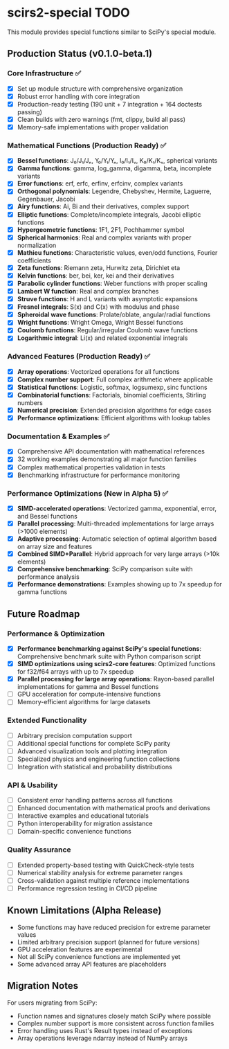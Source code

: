 # scirs2-special TODO

This module provides special functions similar to SciPy's special module.

## Production Status (v0.1.0-beta.1)

### Core Infrastructure ✅
- [x] Set up module structure with comprehensive organization
- [x] Robust error handling with core integration
- [x] Production-ready testing (190 unit + 7 integration + 164 doctests passing)
- [x] Clean builds with zero warnings (fmt, clippy, build all pass)
- [x] Memory-safe implementations with proper validation

### Mathematical Functions (Production Ready) ✅
- [x] **Bessel functions**: J₀/J₁/Jₙ, Y₀/Y₁/Yₙ, I₀/I₁/Iᵥ, K₀/K₁/Kᵥ, spherical variants
- [x] **Gamma functions**: gamma, log_gamma, digamma, beta, incomplete variants
- [x] **Error functions**: erf, erfc, erfinv, erfcinv, complex variants
- [x] **Orthogonal polynomials**: Legendre, Chebyshev, Hermite, Laguerre, Gegenbauer, Jacobi
- [x] **Airy functions**: Ai, Bi and their derivatives, complex support
- [x] **Elliptic functions**: Complete/incomplete integrals, Jacobi elliptic functions
- [x] **Hypergeometric functions**: 1F1, 2F1, Pochhammer symbol
- [x] **Spherical harmonics**: Real and complex variants with proper normalization
- [x] **Mathieu functions**: Characteristic values, even/odd functions, Fourier coefficients
- [x] **Zeta functions**: Riemann zeta, Hurwitz zeta, Dirichlet eta
- [x] **Kelvin functions**: ber, bei, ker, kei and their derivatives
- [x] **Parabolic cylinder functions**: Weber functions with proper scaling
- [x] **Lambert W function**: Real and complex branches
- [x] **Struve functions**: H and L variants with asymptotic expansions
- [x] **Fresnel integrals**: S(x) and C(x) with modulus and phase
- [x] **Spheroidal wave functions**: Prolate/oblate, angular/radial functions
- [x] **Wright functions**: Wright Omega, Wright Bessel functions
- [x] **Coulomb functions**: Regular/irregular Coulomb wave functions
- [x] **Logarithmic integral**: Li(x) and related exponential integrals

### Advanced Features (Production Ready) ✅
- [x] **Array operations**: Vectorized operations for all functions
- [x] **Complex number support**: Full complex arithmetic where applicable
- [x] **Statistical functions**: Logistic, softmax, logsumexp, sinc functions
- [x] **Combinatorial functions**: Factorials, binomial coefficients, Stirling numbers
- [x] **Numerical precision**: Extended precision algorithms for edge cases
- [x] **Performance optimizations**: Efficient algorithms with lookup tables

### Documentation & Examples ✅
- [x] Comprehensive API documentation with mathematical references
- [x] 32 working examples demonstrating all major function families
- [x] Complex mathematical properties validation in tests
- [x] Benchmarking infrastructure for performance monitoring

### Performance Optimizations (New in Alpha 5) ✅
- [x] **SIMD-accelerated operations**: Vectorized gamma, exponential, error, and Bessel functions
- [x] **Parallel processing**: Multi-threaded implementations for large arrays (>1000 elements)
- [x] **Adaptive processing**: Automatic selection of optimal algorithm based on array size and features
- [x] **Combined SIMD+Parallel**: Hybrid approach for very large arrays (>10k elements)
- [x] **Comprehensive benchmarking**: SciPy comparison suite with performance analysis
- [x] **Performance demonstrations**: Examples showing up to 7x speedup for gamma functions

## Future Roadmap

### Performance & Optimization
- [x] **Performance benchmarking against SciPy's special functions**: Comprehensive benchmark suite with Python comparison script
- [x] **SIMD optimizations using scirs2-core features**: Optimized functions for f32/f64 arrays with up to 7x speedup
- [x] **Parallel processing for large array operations**: Rayon-based parallel implementations for gamma and Bessel functions
- [ ] GPU acceleration for compute-intensive functions
- [ ] Memory-efficient algorithms for large datasets

### Extended Functionality
- [ ] Arbitrary precision computation support
- [ ] Additional special functions for complete SciPy parity
- [ ] Advanced visualization tools and plotting integration
- [ ] Specialized physics and engineering function collections
- [ ] Integration with statistical and probability distributions

### API & Usability
- [ ] Consistent error handling patterns across all functions
- [ ] Enhanced documentation with mathematical proofs and derivations
- [ ] Interactive examples and educational tutorials
- [ ] Python interoperability for migration assistance
- [ ] Domain-specific convenience functions

### Quality Assurance
- [ ] Extended property-based testing with QuickCheck-style tests
- [ ] Numerical stability analysis for extreme parameter ranges
- [ ] Cross-validation against multiple reference implementations
- [ ] Performance regression testing in CI/CD pipeline

## Known Limitations (Alpha Release)

- Some functions may have reduced precision for extreme parameter values
- Limited arbitrary precision support (planned for future versions)
- GPU acceleration features are experimental
- Not all SciPy convenience functions are implemented yet
- Some advanced array API features are placeholders

## Migration Notes

For users migrating from SciPy:
- Function names and signatures closely match SciPy where possible
- Complex number support is more consistent across function families
- Error handling uses Rust's Result types instead of exceptions
- Array operations leverage ndarray instead of NumPy arrays
